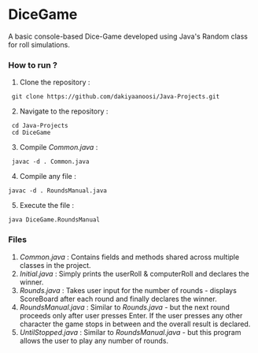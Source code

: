 # DiceGame
A basic console-based Dice-Game developed using Java's Random class for roll simulations.
### How to run ?
1. Clone the repository :
```
 git clone https://github.com/dakiyaanoosi/Java-Projects.git
```
2. Navigate to the repository :
```
 cd Java-Projects
 cd DiceGame
```
3. Compile *Common.java* :
```
 javac -d . Common.java
```
4. Compile any file :
```
javac -d . RoundsManual.java
```
5. Execute the file :
```
java DiceGame.RoundsManual
```

### Files
1. *Common.java* : Contains fields and methods shared across multiple classes in the project.<br>
2. *Initial.java* : Simply prints the userRoll & computerRoll and declares the winner.<br>
3. *Rounds.java* : Takes user input for the number of rounds - displays ScoreBoard after each round and finally declares the winner.<br>
4. *RoundsManual.java* : Similar to *Rounds.java* - but the next round proceeds only after user presses Enter. If the user presses any other character the game stops in between and the overall result is declared.<br>
5. *UntilStopped.java* : Similar to *RoundsManual.java* - but this program allows the user to play any number of rounds.
